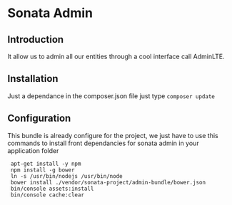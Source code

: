 Sonata Admin
=================

## Introduction

It allow us to admin all our entities through a cool interface call AdminLTE.

## Installation

Just a dependance in the composer.json file just type `composer update`

## Configuration

This bundle is already configure for the project, we just have to use this commands to install front dependancies for sonata admin
in your application folder

```
 apt-get install -y npm
 npm install -g bower
 ln -s /usr/bin/nodejs /usr/bin/node
 bower install ./vendor/sonata-project/admin-bundle/bower.json
 bin/console assets:install
 bin/console cache:clear
```